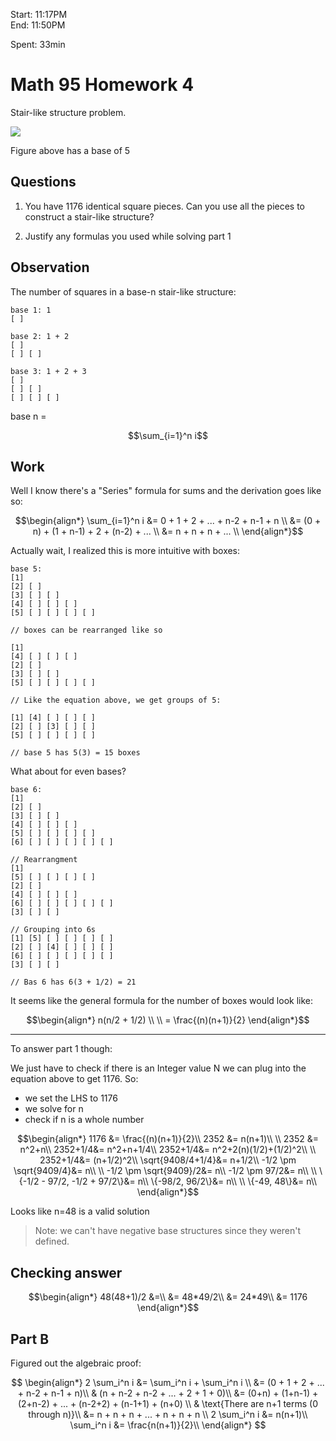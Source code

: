 Start: 11:17PM  
End: 11:50PM

Spent: 33min

# Math 95 Homework 4

Stair-like structure problem.

![](images/2023-02-04-23-17-57.png)

Figure above has a base of 5

## Questions

1. You have 1176 identical square pieces. Can you use all the pieces to construct a stair-like structure?

2. Justify any formulas you used while solving part 1

## Observation

The number of squares in a base-n stair-like structure:
```
base 1: 1
[ ]

base 2: 1 + 2
[ ]
[ ] [ ]

base 3: 1 + 2 + 3
[ ]
[ ] [ ]
[ ] [ ] [ ] 

```

base n = 
```math
\sum_{i=1}^n i
```

## Work

Well I know there's a "Series" formula for sums and the derivation goes like so:

```math
\begin{align*}
\sum_{i=1}^n i  &= 0 + 1 + 2 + ...  + n-2 + n-1 + n \\
                &= (0 + n) + (1 + n-1) + 2 + (n-2) + ...  \\
                &= n + n + n + ...  \\
\end{align*}
```

Actually wait, I realized this is more intuitive with boxes:

```
base 5:
[1]
[2] [ ] 
[3] [ ] [ ] 
[4] [ ] [ ] [ ] 
[5] [ ] [ ] [ ] [ ] 

// boxes can be rearranged like so

[1]
[4] [ ] [ ] [ ] 
[2] [ ] 
[3] [ ] [ ] 
[5] [ ] [ ] [ ] [ ] 

// Like the equation above, we get groups of 5:

[1] [4] [ ] [ ] [ ] 
[2] [ ] [3] [ ] [ ] 
[5] [ ] [ ] [ ] [ ] 

// base 5 has 5(3) = 15 boxes
```

What about for even bases?
```
base 6:
[1]
[2] [ ] 
[3] [ ] [ ] 
[4] [ ] [ ] [ ] 
[5] [ ] [ ] [ ] [ ] 
[6] [ ] [ ] [ ] [ ] [ ]

// Rearrangment
[1]
[5] [ ] [ ] [ ] [ ] 
[2] [ ] 
[4] [ ] [ ] [ ] 
[6] [ ] [ ] [ ] [ ] [ ]
[3] [ ] [ ] 

// Grouping into 6s
[1] [5] [ ] [ ] [ ] [ ]
[2] [ ] [4] [ ] [ ] [ ]
[6] [ ] [ ] [ ] [ ] [ ]
[3] [ ] [ ]

// Bas 6 has 6(3 + 1/2) = 21
```

It seems like the general formula for the number of boxes would look like:

```math
\begin{align*}
n(n/2 + 1/2) \\
\\
= \frac{(n)(n+1)}{2}

\end{align*}
```

---

To answer part 1 though:

We just have to check if there is an Integer value N we can plug into the equation above to get 1176. So:
- we set the LHS to 1176
- we solve for n
- check if n is a whole number

```math
\begin{align*}
1176    &= \frac{(n)(n+1)}{2}\\
2352    &= n(n+1)\\
\\
2352    &= n^2+n\\
2352+1/4&= n^2+n+1/4\\
2352+1/4&= n^2+2(n)(1/2)+(1/2)^2\\
\\
2352+1/4&= (n+1/2)^2\\
\sqrt{9408/4+1/4}&= n+1/2\\
-1/2 \pm \sqrt{9409/4}&= n\\
\\
-1/2 \pm \sqrt{9409}/2&= n\\
-1/2 \pm 97/2&= n\\
\\
\{-1/2 - 97/2, -1/2 + 97/2\}&= n\\
\{-98/2, 96/2\}&= n\\
\\
\{-49, 48\}&= n\\
\end{align*}
```

Looks like n=48 is a valid solution

> Note: we can't have negative base structures since they weren't defined.

## Checking answer

```math
\begin{align*}
48(48+1)/2  &=\\
            &=  48*49/2\\
            &=  24*49\\
            &= 1176
\end{align*}
```

## Part B 

Figured out the algebraic proof:

$$
\begin{align*}
    2 \sum_i^n i    &= \sum_i^n i + \sum_i^n i \\
                    &= (0 + 1 + 2 + ... + n-2 + n-1 + n)\\
                    &  (n + n-2 + n-2 + ... + 2 + 1 + 0)\\
                    &= (0+n) + (1+n-1) + (2+n-2) + ... + (n-2+2) + (n-1+1) + (n+0) \\
                    & \text{There are n+1 terms (0 through n)}\\
                    &= n + n + n + ... + n + n + n \\
    2 \sum_i^n i    &= n(n+1)\\
      \sum_i^n i    &= \frac{n(n+1)}{2}\\
\end{align*}
$$